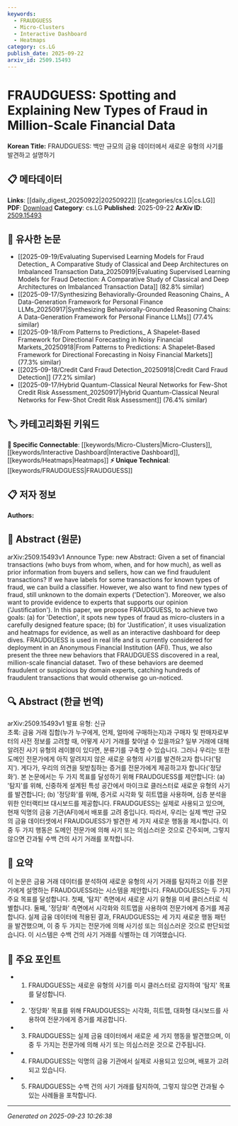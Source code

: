 ```yaml
---
keywords:
  - FRAUDGUESS
  - Micro-Clusters
  - Interactive Dashboard
  - Heatmaps
category: cs.LG
publish_date: 2025-09-22
arxiv_id: 2509.15493
---
```


<!-- KEYWORD_LINKING_METADATA:
{
  "processed_timestamp": "2025-09-23T10:26:38.992186",
  "vocabulary_version": "1.0",
  "selected_keywords": [
    "FRAUDGUESS",
    "Micro-Clusters",
    "Interactive Dashboard",
    "Heatmaps"
  ],
  "rejected_keywords": [],
  "similarity_scores": {
    "FRAUDGUESS": 0.88,
    "Micro-Clusters": 0.8,
    "Interactive Dashboard": 0.78,
    "Heatmaps": 0.75
  },
  "extraction_method": "AI_prompt_based",
  "budget_applied": true,
  "candidates_json": {
    "candidates": [
      {
        "surface": "FRAUDGUESS",
        "canonical": "FRAUDGUESS",
        "aliases": [
          "Fraud Detection System"
        ],
        "category": "unique_technical",
        "rationale": "FRAUDGUESS is a unique system introduced in the paper for detecting and explaining fraud, making it a novel concept.",
        "novelty_score": 0.85,
        "connectivity_score": 0.65,
        "specificity_score": 0.9,
        "link_intent_score": 0.88
      },
      {
        "surface": "micro-clusters",
        "canonical": "Micro-Clusters",
        "aliases": [
          "Cluster Analysis"
        ],
        "category": "specific_connectable",
        "rationale": "Micro-clusters are a key technique used in the paper for detecting new types of fraud, linking to clustering methods.",
        "novelty_score": 0.68,
        "connectivity_score": 0.79,
        "specificity_score": 0.82,
        "link_intent_score": 0.8
      },
      {
        "surface": "interactive dashboard",
        "canonical": "Interactive Dashboard",
        "aliases": [
          "Data Visualization Tool"
        ],
        "category": "specific_connectable",
        "rationale": "The interactive dashboard is crucial for providing evidence and justifications, connecting to visualization tools.",
        "novelty_score": 0.55,
        "connectivity_score": 0.77,
        "specificity_score": 0.7,
        "link_intent_score": 0.78
      },
      {
        "surface": "heatmaps",
        "canonical": "Heatmaps",
        "aliases": [
          "Heat Map Visualization"
        ],
        "category": "specific_connectable",
        "rationale": "Heatmaps are used for visualization in the paper, linking to data visualization techniques.",
        "novelty_score": 0.5,
        "connectivity_score": 0.82,
        "specificity_score": 0.65,
        "link_intent_score": 0.75
      }
    ],
    "ban_list_suggestions": [
      "financial transactions",
      "domain experts",
      "Anonymous Financial Institution"
    ]
  },
  "decisions": [
    {
      "candidate_surface": "FRAUDGUESS",
      "resolved_canonical": "FRAUDGUESS",
      "decision": "linked",
      "scores": {
        "novelty": 0.85,
        "connectivity": 0.65,
        "specificity": 0.9,
        "link_intent": 0.88
      }
    },
    {
      "candidate_surface": "micro-clusters",
      "resolved_canonical": "Micro-Clusters",
      "decision": "linked",
      "scores": {
        "novelty": 0.68,
        "connectivity": 0.79,
        "specificity": 0.82,
        "link_intent": 0.8
      }
    },
    {
      "candidate_surface": "interactive dashboard",
      "resolved_canonical": "Interactive Dashboard",
      "decision": "linked",
      "scores": {
        "novelty": 0.55,
        "connectivity": 0.77,
        "specificity": 0.7,
        "link_intent": 0.78
      }
    },
    {
      "candidate_surface": "heatmaps",
      "resolved_canonical": "Heatmaps",
      "decision": "linked",
      "scores": {
        "novelty": 0.5,
        "connectivity": 0.82,
        "specificity": 0.65,
        "link_intent": 0.75
      }
    }
  ]
}
-->

# FRAUDGUESS: Spotting and Explaining New Types of Fraud in Million-Scale Financial Data

**Korean Title:** FRAUDGUESS: 백만 규모의 금융 데이터에서 새로운 유형의 사기를 발견하고 설명하기

## 📋 메타데이터

**Links**: [[daily_digest_20250922|20250922]] [[categories/cs.LG|cs.LG]]
**PDF**: [Download](https://arxiv.org/pdf/2509.15493.pdf)
**Category**: cs.LG
**Published**: 2025-09-22
**ArXiv ID**: [2509.15493](https://arxiv.org/abs/2509.15493)

## 🔗 유사한 논문
- [[2025-09-19/Evaluating Supervised Learning Models for Fraud Detection_ A Comparative Study of Classical and Deep Architectures on Imbalanced Transaction Data_20250919|Evaluating Supervised Learning Models for Fraud Detection: A Comparative Study of Classical and Deep Architectures on Imbalanced Transaction Data]] (82.8% similar)
- [[2025-09-17/Synthesizing Behaviorally-Grounded Reasoning Chains_ A Data-Generation Framework for Personal Finance LLMs_20250917|Synthesizing Behaviorally-Grounded Reasoning Chains: A Data-Generation Framework for Personal Finance LLMs]] (77.4% similar)
- [[2025-09-18/From Patterns to Predictions_ A Shapelet-Based Framework for Directional Forecasting in Noisy Financial Markets_20250918|From Patterns to Predictions: A Shapelet-Based Framework for Directional Forecasting in Noisy Financial Markets]] (77.3% similar)
- [[2025-09-18/Credit Card Fraud Detection_20250918|Credit Card Fraud Detection]] (77.2% similar)
- [[2025-09-17/Hybrid Quantum-Classical Neural Networks for Few-Shot Credit Risk Assessment_20250917|Hybrid Quantum-Classical Neural Networks for Few-Shot Credit Risk Assessment]] (76.4% similar)

## 🏷️ 카테고리화된 키워드
**🔗 Specific Connectable**: [[keywords/Micro-Clusters|Micro-Clusters]], [[keywords/Interactive Dashboard|Interactive Dashboard]], [[keywords/Heatmaps|Heatmaps]]
**⚡ Unique Technical**: [[keywords/FRAUDGUESS|FRAUDGUESS]]

## 📋 저자 정보

**Authors:** 

## 📄 Abstract (원문)

arXiv:2509.15493v1 Announce Type: new 
Abstract: Given a set of financial transactions (who buys from whom, when, and for how much), as well as prior information from buyers and sellers, how can we find fraudulent transactions? If we have labels for some transactions for known types of fraud, we can build a classifier. However, we also want to find new types of fraud, still unknown to the domain experts ('Detection'). Moreover, we also want to provide evidence to experts that supports our opinion ('Justification'). In this paper, we propose FRAUDGUESS, to achieve two goals: (a) for 'Detection', it spots new types of fraud as micro-clusters in a carefully designed feature space; (b) for 'Justification', it uses visualization and heatmaps for evidence, as well as an interactive dashboard for deep dives. FRAUDGUESS is used in real life and is currently considered for deployment in an Anonymous Financial Institution (AFI). Thus, we also present the three new behaviors that FRAUDGUESS discovered in a real, million-scale financial dataset. Two of these behaviors are deemed fraudulent or suspicious by domain experts, catching hundreds of fraudulent transactions that would otherwise go un-noticed.

## 🔍 Abstract (한글 번역)

arXiv:2509.15493v1 발표 유형: 신규  
초록: 금융 거래 집합(누가 누구에게, 언제, 얼마에 구매하는지)과 구매자 및 판매자로부터의 사전 정보를 고려할 때, 어떻게 사기 거래를 찾아낼 수 있을까요? 일부 거래에 대해 알려진 사기 유형의 레이블이 있다면, 분류기를 구축할 수 있습니다. 그러나 우리는 또한 도메인 전문가에게 아직 알려지지 않은 새로운 유형의 사기를 발견하고자 합니다('탐지'). 게다가, 우리의 의견을 뒷받침하는 증거를 전문가에게 제공하고자 합니다('정당화'). 본 논문에서는 두 가지 목표를 달성하기 위해 FRAUDGUESS를 제안합니다: (a) '탐지'를 위해, 신중하게 설계된 특성 공간에서 마이크로 클러스터로 새로운 유형의 사기를 발견합니다; (b) '정당화'를 위해, 증거로 시각화 및 히트맵을 사용하며, 심층 분석을 위한 인터랙티브 대시보드를 제공합니다. FRAUDGUESS는 실제로 사용되고 있으며, 현재 익명의 금융 기관(AFI)에서 배포를 고려 중입니다. 따라서, 우리는 실제 백만 규모의 금융 데이터셋에서 FRAUDGUESS가 발견한 세 가지 새로운 행동을 제시합니다. 이 중 두 가지 행동은 도메인 전문가에 의해 사기 또는 의심스러운 것으로 간주되며, 그렇지 않으면 간과될 수백 건의 사기 거래를 포착합니다.

## 📝 요약

이 논문은 금융 거래 데이터를 분석하여 새로운 유형의 사기 거래를 탐지하고 이를 전문가에게 설명하는 FRAUDGUESS라는 시스템을 제안합니다. FRAUDGUESS는 두 가지 주요 목표를 달성합니다. 첫째, '탐지' 측면에서 새로운 사기 유형을 미세 클러스터로 식별합니다. 둘째, '정당화' 측면에서 시각화와 히트맵을 사용하여 전문가에게 증거를 제공합니다. 실제 금융 데이터에 적용된 결과, FRAUDGUESS는 세 가지 새로운 행동 패턴을 발견했으며, 이 중 두 가지는 전문가에 의해 사기성 또는 의심스러운 것으로 판단되었습니다. 이 시스템은 수백 건의 사기 거래를 식별하는 데 기여했습니다.

## 🎯 주요 포인트

- 1. FRAUDGUESS는 새로운 유형의 사기를 미시 클러스터로 감지하여 '탐지' 목표를 달성합니다.
- 2. '정당화' 목표를 위해 FRAUDGUESS는 시각화, 히트맵, 대화형 대시보드를 사용하여 전문가에게 증거를 제공합니다.
- 3. FRAUDGUESS는 실제 금융 데이터에서 새로운 세 가지 행동을 발견했으며, 이 중 두 가지는 전문가에 의해 사기 또는 의심스러운 것으로 간주됩니다.
- 4. FRAUDGUESS는 익명의 금융 기관에서 실제로 사용되고 있으며, 배포가 고려되고 있습니다.
- 5. FRAUDGUESS는 수백 건의 사기 거래를 탐지하여, 그렇지 않으면 간과될 수 있는 사례들을 포착합니다.


---

*Generated on 2025-09-23 10:26:38*